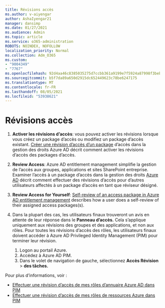 ```yaml
---
title: Révisions accès
ms.author: v-aiyengar
author: AshaIyengar21
manager: dansimp
ms.date: 01/27/2021
ms.audience: Admin
ms.topic: article
ms.service: o365-administration
ROBOTS: NOINDEX, NOFOLLOW
localization_priority: Normal
ms.collection: Adm_O365
ms.custom:
- "9004349"
- "7767"
ms.openlocfilehash: 92d4aa46c8385035275d7ccbb361a9199e7f5924a87998f3beba32a2b02bbcc9
ms.sourcegitcommit: b5f7da89a650d2915dc652449623c78be6247175
ms.translationtype: MT
ms.contentlocale: fr-FR
ms.lasthandoff: 08/05/2021
ms.locfileid: "53938621"
---
```

# <a name="access-reviews"></a>Révisions accès

1. **Activer les révisions d’accès**: vous pouvez activer les révisions lorsque vous créez un package d’accès ou modifiez un package d’accès existant. [Créer une révision d’accès d’un package](https://docs.microsoft.com/azure/active-directory/governance/entitlement-management-access-reviews-create) d’accès dans la gestion des droits Azure AD décrit comment activer les révisions d’accès des packages d’accès.

1. **Review Access**: Azure AD entitlement management simplifie la gestion de l’accès aux groupes, applications et sites SharePoint entreprise. Examiner l’accès à un package d’accès dans la gestion des droits [Azure AD](https://docs.microsoft.com/azure/active-directory/governance/entitlement-management-access-reviews-create) décrit comment effectuer des révisions d’accès pour d’autres utilisateurs affectés à un package d’accès en tant que réviseur désigné.

1. **Review Access for Yourself**: [Self-review of an access package in Azure AD entitlement management](https://docs.microsoft.com/azure/active-directory/governance/entitlement-management-access-reviews-self-review) describes how a user does a self-review of their assigned access packages(s).

1. Dans la plupart des cas, les utilisateurs finaux trouveront un avis en attente de leur réponse dans le **Panneau d’accès.** Cela s’applique uniquement aux révisions des groupes et des applications, et non aux rôles. Pour toutes les révisions d’accès des rôles, les utilisateurs finaux doivent accéder à Azure AD Privileged Identity Management (PIM) pour terminer leur révision.

    1. Logon au portail Azure.
    2. Accédez à Azure AD PIM.
    3. Dans le volet de navigation de gauche, sélectionnez **Accès Révision**  >  **des tâches.**
    
Pour plus d’informations, voir :

- [Effectuer une révision d’accès de mes rôles d’annuaire Azure AD dans PIM ](https://docs.microsoft.com/azure/active-directory/privileged-identity-management/pim-how-to-perform-security-review/)
- [Effectuer une révision d’accès de mes rôles de ressources Azure dans PIM](https://docs.microsoft.com/azure/active-directory/privileged-identity-management/pim-resource-roles-perform-access-review/)